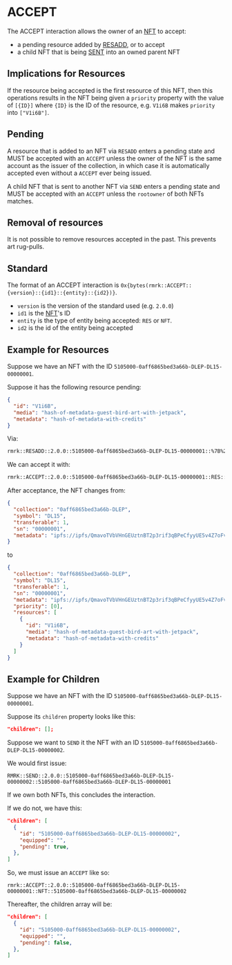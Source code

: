 # ACCEPT

The ACCEPT interaction allows the owner of an [NFT](../entities/nft.md) to accept:

- a pending resource added by [RESADD](resadd.md), or to accept
- a child NFT that is being [SENT](send.md) into an owned parent NFT

## Implications for Resources

If the resource being accepted is the first resource of this NFT, then this operations results in
the NFT being given a `priority` property with the value of `[{ID}]` where `{ID}` is the ID of the
resource, e.g. `V1i6B` makes `priority` into `["V1i6B"]`.

## Pending

A resource that is added to an NFT via `RESADD` enters a pending state and MUST be accepted with an
`ACCEPT` unless the owner of the NFT is the same account as the issuer of the collection, in which
case it is automatically accepted even without a `ACCEPT` ever being issued.

A child NFT that is sent to another NFT via `SEND` enters a pending state and MUST be accepted with
an `ACCEPT` unless the `rootowner` of both NFTs matches.

## Removal of resources

It is not possible to remove resources accepted in the past. This prevents art rug-pulls.

## Standard

The format of an ACCEPT interaction is `0x{bytes(rmrk::ACCEPT::{version}::{id1}::{entity}::{id2})}`.

- `version` is the version of the standard used (e.g. `2.0.0`)
- `id1` is the [NFT](../entities/nft.md)'s ID
- `entity` is the type of entity being accepted: `RES` or `NFT`.
- `id2` is the id of the entity being accepted

## Example for Resources

Suppose we have an NFT with the ID `5105000-0aff6865bed3a66b-DLEP-DL15-00000001`.

Suppose it has the following resource pending:

```json
{
  "id": "V1i6B",
  "media": "hash-of-metadata-guest-bird-art-with-jetpack",
  "metadata": "hash-of-metadata-with-credits"
}
```

Via:

```txt
rmrk::RESADD::2.0.0::5105000-0aff6865bed3a66b-DLEP-DL15-00000001::%7B%22id%22%3A%22V1i6B%22%2C%22media%22%3A%22hash-of-metadata-guest-bird-art-with-jetpack%22%2C%22metadata%22%3A%22hash-of-metadata-with-credits%22%7D
```

We can accept it with:

```txt
rmrk::ACCEPT::2.0.0::5105000-0aff6865bed3a66b-DLEP-DL15-00000001::RES::V1i6B
```

After acceptance, the NFT changes from:

```json
{
  "collection": "0aff6865bed3a66b-DLEP",
  "symbol": "DL15",
  "transferable": 1,
  "sn": "00000001",
  "metadata": "ipfs://ipfs/QmavoTVbVHnGEUztnBT2p3rif3qBPeCfyyUE5v4Z7oFvs4"
}
```

to

```json
{
  "collection": "0aff6865bed3a66b-DLEP",
  "symbol": "DL15",
  "transferable": 1,
  "sn": "00000001",
  "metadata": "ipfs://ipfs/QmavoTVbVHnGEUztnBT2p3rif3qBPeCfyyUE5v4Z7oFvs4",
  "priority": [0],
  "resources": [
    {
      "id": "V1i6B",
      "media": "hash-of-metadata-guest-bird-art-with-jetpack",
      "metadata": "hash-of-metadata-with-credits"
    }
  ]
}
```

## Example for Children

Suppose we have an NFT with the ID `5105000-0aff6865bed3a66b-DLEP-DL15-00000001`.

Suppose its `children` property looks like this:

```json
"children": [];
```

Suppose we want to `SEND` it the NFT with an ID `5105000-0aff6865bed3a66b-DLEP-DL15-00000002`.

We would first issue:

```
RMRK::SEND::2.0.0::5105000-0aff6865bed3a66b-DLEP-DL15-00000002::5105000-0aff6865bed3a66b-DLEP-DL15-00000001
```

If we own both NFTs, this concludes the interaction.

If we do not, we have this:

```json
"children": [
  {
    "id": "5105000-0aff6865bed3a66b-DLEP-DL15-00000002",
    "equipped": "",
    "pending": true,
  },
]
```

So, we must issue an `ACCEPT` like so:

```
rmrk::ACCEPT::2.0.0::5105000-0aff6865bed3a66b-DLEP-DL15-00000001::NFT::5105000-0aff6865bed3a66b-DLEP-DL15-00000002
```

Thereafter, the children array will be:

```json
"children": [
  {
    "id": "5105000-0aff6865bed3a66b-DLEP-DL15-00000002",
    "equipped": "",
    "pending": false,
  },
]
```
